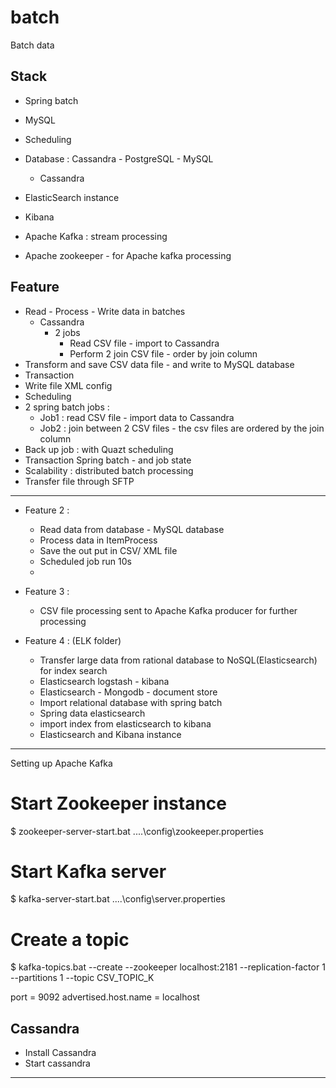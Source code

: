 # batch
Batch data 


## Stack 
+ Spring batch 
+ MySQL 
+ Scheduling 
+ Database : Cassandra - PostgreSQL - MySQL
    + Cassandra  

+ ElasticSearch instance 
+ Kibana 
+ Apache Kafka : stream processing 
+ Apache zookeeper - for Apache kafka processing 



## Feature 
+ Read - Process - Write data in batches 
    + Cassandra 
        + 2 jobs 
            + Read CSV file - import to Cassandra 
            + Perform 2 join CSV file - order by join column 
+ Transform and save CSV data file - and write to MySQL database 
+ Transaction 
+ Write file XML config 
+ Scheduling 
+ 2 spring batch jobs : 
    + Job1 : read CSV file - import data to Cassandra 
    + Job2 : join between 2 CSV files - the csv files are ordered by the join column
+ Back up job : with Quazt scheduling 
+ Transaction Spring batch - and job state
+ Scalability : distributed batch processing  
+ Transfer file through SFTP



---
+ Feature 2 : 
    + Read data from database - MySQL database 
    + Process data in ItemProcess 
    + Save the out put  in CSV/ XML file 
    + Scheduled job run 10s 
    + 
    
+ Feature 3 : 
    + CSV file processing sent to Apache Kafka producer for further processing  
    
+ Feature 4 : (ELK folder)
    + Transfer large data from rational database to NoSQL(Elasticsearch) for index search 
    + Elasticsearch logstash - kibana 
    + Elasticsearch - Mongodb - document store 
    + Import relational database with spring batch 
    + Spring data elasticsearch 
    + import index from elasticsearch to kibana 
    + Elasticsearch and Kibana instance 
    
    
    

--------- 



Setting up Apache Kafka
  # Start Zookeeper instance 
  $ zookeeper-server-start.bat ..\..\config\zookeeper.properties
  
  # Start Kafka server
  $ kafka-server-start.bat ..\..\config\server.properties
  
  # Create a topic
  $ kafka-topics.bat --create --zookeeper localhost:2181 --replication-factor 1 --partitions 1 --topic CSV_TOPIC_K
  

port = 9092
advertised.host.name = localhost 


## Cassandra 

+ Install Cassandra 
+ Start cassandra  


----- 


